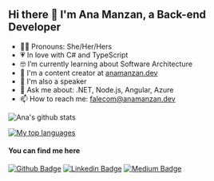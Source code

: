 ## Hi there 👋 I'm Ana Manzan, a Back-end Developer

- 👩‍💻 Pronouns: She/Her/Hers
- 💗 In love with C# and TypeScript
- 🤓 I’m currently learning about Software Architecture
- 📝 I'm a content creator at [anamanzan.dev](https://anamanzan.dev)
- 🎤 I'm also a speaker
- 💬 Ask me about: .NET, Node.js, Angular, Azure
- 📫 How to reach me: falecom@anamanzan.dev

![Ana's github stats](https://github-readme-stats.vercel.app/api?username=anamanzandev&show_icons=true&theme=dracula)

[![My top languages](https://github-readme-stats.vercel.app/api/top-langs/?username=anamanzandev&theme=dracula&hide=html)](https://github.com/anuraghazra/github-readme-stats)

#### You can find me here
[![Github Badge](https://img.shields.io/badge/-Github-000?style=flat-square&logo=Github&logoColor=white&link=https://github.com/anamanzandev)](https://github.com/anamanzandev)
[![Linkedin Badge](https://img.shields.io/badge/-LinkedIn-blue?style=flat-square&logo=Linkedin&logoColor=white&link=https://www.linkedin.com/in/anamanzandev)](https://www.linkedin.com/in/anamanzandev/)
[![Medium Badge](https://img.shields.io/badge/-Medium-000000?style=flat-square&labelColor=000000&logo=medium&logoColor=white&link=https://medium.com/anamanzandev)](https://medium.com/anamanzandev)